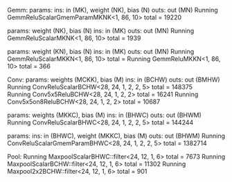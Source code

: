 Gemm:
params: 
ins:    in     (MK), weight (NK), bias (N)
outs:   out    (MN)
  Running GemmReluScalarGmemParamMKNK<1, 86, 10> total = 19220

params: weight (NK), bias (N)
ins:    in     (MK)
outs:   out    (MN)
  Running GemmReluScalarMKNK<1, 86, 10> total = 1939

params: weight (KN), bias (N)
ins:    in     (MK)
outs:   out    (MN)
  Running GemmReluScalarMKKN<1, 86, 10> total = 
  Running GemmReluMKKN<1, 86, 10> total = 366


Conv:
params: weights (MCKK), bias (M)
ins:    in      (BCHW)
outs:   out     (BMHW)
  Running ConvReluScalarBCHW<28, 24, 1, 2, 2, 5> total = 148375  
  Running Conv5x5ReluBCHW<28, 24, 1, 2, 2> total = 16241
  Running Conv5x5on8ReluBCHW<28, 24, 1, 2, 2> total = 10687

params: weights (MKKC), bias (M)
ins:    in      (BHWC)
outs:   out     (BHWM)
  Running ConvReluScalarBHWC<28, 24, 1, 2, 2, 5> total = 144244
  
params:
ins:    in      (BHWC), weight (MKKC), bias (M)
outs:   out     (BHWM)
  Running ConvReluScalarGmemParamBHWC<28, 24, 1, 2, 2, 5> total = 1382714


Pool:
Running MaxpoolScalarBHWC::filter<24, 12, 1, 6> total = 7673
Running MaxpoolScalarBCHW::filter<24, 12, 1, 6> total = 11302
Running Maxpool2x2BCHW::filter<24, 12, 1, 6> total = 901
